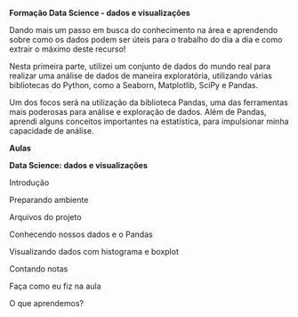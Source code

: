 **Formação Data Science - dados e visualizações**

Dando mais um passo em busca do conhecimento na área e aprendendo sobre como os dados podem ser úteis para o trabalho do dia a dia e como extrair o máximo deste recurso!

Nesta primeira parte, utilizei um conjunto de dados do mundo real para realizar uma análise de dados de maneira exploratória, utilizando várias bibliotecas do Python, como a Seaborn, Matplotlib, SciPy e Pandas.

Um dos focos será na utilização da biblioteca Pandas, uma das ferramentas mais poderosas para análise e exploração de dados. Além de Pandas, aprendi alguns conceitos importantes na estatística, para impulsionar minha capacidade de análise.

**Aulas**

**Data Science: dados e visualizações**

Introdução

Preparando ambiente

Arquivos do projeto

Conhecendo nossos dados e o Pandas

Visualizando dados com histograma e boxplot

Contando notas

Faça como eu fiz na aula

O que aprendemos?
